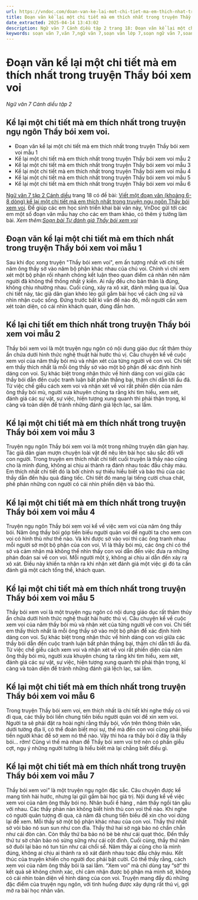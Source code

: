 ```yaml
---
url: https://vndoc.com/doan-van-ke-lai-mot-chi-tiet-ma-em-thich-nhat-trong-truyen-thay-boi-xem-voi-281206
title: Đoạn văn kể lại một chi tiết mà em thích nhất trong truyện Thầy bói xem voi - Ngữ văn 7 Cánh diều tập 2 - VnDoc.com
date_extracted: 2025-04-14 13:43:02
description: Ngữ văn 7 Cánh diều tập 2 trang 18: Đoạn văn kể lại một chi tiết mà em thích nhất trong truyện Thầy bói xem voi. Mời các bạn tham khảo dàn ý và các bài văn mẫu sau.
keywords: soạn văn 7,văn 7,ngữ văn 7,soạn văn lớp 7,soạn ngữ văn 7,soan van 7,văn lớp 7,ngữ văn lớp 7,giải văn 7,soạn văn 7 tập 2,soạn văn lớp 7 tập 2,ngu van 7,Soạn bài Tự đánh giá Thầy bói xem voi lớp 7,ngữ văn lớp 7 cánh diều,soạn văn 7 cánh diều,Thầy bói xem voi,ngữ văn 7 cánh diều,soạn văn 7 Thầy bói xem voi,văn 7 cánh diều,soan van 7 canh dieu,soạn bài Thầy bói xem voi lớp 7,chi tiết mà em thích nhất trong truyện Thầy bói xem voi
---
```


# Đoạn văn kể lại một chi tiết mà em thích nhất trong truyện Thầy bói xem voi
 _Ngữ văn 7 Cánh diều tập 2_
## Kể lại một chi tiết mà em thích nhất trong truyện ngụ ngôn Thầy bói xem voi.
  * Đoạn văn kể lại một chi tiết mà em thích nhất trong truyện Thầy bói xem voi mẫu 1
  * Kể lại một chi tiết mà em thích nhất trong truyện Thầy bói xem voi mẫu 2
  * Kể lại một chi tiết mà em thích nhất trong truyện Thầy bói xem voi mẫu 3
  * Kể lại một chi tiết mà em thích nhất trong truyện Thầy bói xem voi mẫu 4
  * Kể lại một chi tiết mà em thích nhất trong truyện Thầy bói xem voi mẫu 5
  * Kể lại một chi tiết mà em thích nhất trong truyện Thầy bói xem voi mẫu 6

[Ngữ văn 7 tập 2 Cánh diều](<https://vndoc.com/ngu-van-7-tap-2-cd>) trang 18 có đề bài: [Viết một đoạn văn \(khoảng 6-8 dòng\) kể lại một chi tiết mà em thích nhất trong truyện ngụ ngôn Thầy bói xem voi](<https://vndoc.com/doan-van-ke-lai-mot-chi-tiet-ma-em-thich-nhat-trong-truyen-thay-boi-xem-voi-281206>). Để giúp các em học sinh triển khai bài văn này, VnDoc gửi tới các em một số đoạn văn mẫu hay cho các em tham khảo, có thêm ý tưởng làm bài.
_Xem thêm:[Soạn bài Tự đánh giá Thầy bói xem voi](<https://vndoc.com/soan-bai-tu-danh-gia-thay-boi-xem-voi-280598>)_
## Đoạn văn kể lại một chi tiết mà em thích nhất trong truyện Thầy bói xem voi mẫu 1
Sau khi đọc xong truyện "Thầy bói xem voi", em ấn tượng nhất với chi tiết năm ông thầy sờ vào năm bộ phận khác nhau của chú voi. Chính vì chỉ xem xét một bộ phận rồi nhanh chóng kết luận theo quan điểm cá nhân nên năm người đã không thể thống nhất ý kiến. Ai nấy đều cho bản thân là đúng, không chịu nhường nhau. Cuối cùng, xảy ra xô xát, đánh mắng qua lại. Qua chi tiết này, tác giả dân gian khéo léo gửi gắm bài học về cách ứng xử và nhìn nhận cuộc sống. Đứng trước bất kì vấn đề nào đó, mỗi người cần xem xét toàn diện, có cái nhìn khách quan, đúng đắn hơn.
## Kể lại chi tiết em thích nhất trong truyện Thầy bói xem voi mẫu 2
Thầy bói xem voi là một truyện ngụ ngôn có nội dung giáo dục rất thâm thúy ẩn chứa dưới hình thức nghệ thuật hài hước thú vị. Câu chuyện kể về cuộc xem voi của năm thầy bói mù và nhận xét của từng người về con voi. Chi tiết em thấy thích nhất là mỗi ông thầy sờ vào một bộ phận để xác định hình dáng con voi. Sự khác biệt trong nhận thức về hình dáng con voi giữa các thầy bói dẫn đến cuộc tranh luận bất phân thắng bại, thậm chí dẫn tới ẩu đả. Từ việc chế giễu cách xem voi và nhận xét về voi rất phiến diện của năm ông thầy bói mù, người xưa khuyên chúng ta rằng khi tìm hiểu, xem xét, đánh giá các sự vật, sự việc, hiện tượng xung quanh thì phải thận trọng, kĩ càng và toàn diện để tránh những đánh giá lệch lạc, sai lầm.
## Kể lại một chi tiết mà em thích nhất trong truyện Thầy bói xem voi mẫu 3
Truyện ngụ ngôn Thầy bói xem voi là một trong những truyện dân gian hay. Tác giả dân gian mượn chuyện loài vật để nêu lên bài học sâu sắc đối với con người. Trong truyện em thích nhất chi tiết cuối truyện là thầy nào cũng cho là mình đúng, không ai chịu ai thành ra đánh nhau toác đầu chảy máu. Em thích nhất chi tiết đó là bởi chính sự thiếu hiểu biết và bảo thủ của các thầy dẫn đến hậu quả đáng tiếc. Chi tiết đó mang lại tiếng cười chua chát, phê phán những con người có cái nhìn phiến diện và bảo thủ.
## Kể lại một chi tiết mà em thích nhất trong truyện Thầy bói xem voi mẫu 4
Truyện ngụ ngôn Thầy bói xem voi kể về việc xem voi của năm ông thầy bói. Năm ông thầy bói góp tiền biếu người quản voi để người ta cho xem con voi có hình thù như thế nào. Và khi được sờ vào voi thì các ông tranh nhau mỗi người sờ một bộ phận của con voi. Vì là thầy bói mù, các ông chỉ có thể sờ và cảm nhận mà không thể nhìn thấy con voi dẫn đến việc đưa ra những phán đoán sai về con voi. Mỗi người một ý, không ai chịu ai dẫn đến xảy ra xô xát. Điều này khiến ta nhận ra khi nhận xét đánh giá một việc gì đó ta cần đánh giá một cách tổng thể, khách quan.
## Kể lại một chi tiết mà em thích nhất trong truyện Thầy bói xem voi mẫu 5
Thầy bói xem voi là một truyện ngụ ngôn có nội dung giáo dục rất thâm thúy ẩn chứa dưới hình thức nghệ thuật hài hước thú vị. Câu chuyện kể về cuộc xem voi của năm thầy bói mù và nhận xét của từng người về con voi. Chi tiết em thấy thích nhất là mỗi ông thầy sờ vào một bộ phận để xác định hình dáng con voi. Sự khác biệt trong nhận thức về hình dáng con voi giữa các thầy bói dẫn đến cuộc tranh luận bất phân thắng bại, thậm chí dẫn tới ẩu đả. Từ việc chế giễu cách xem voi và nhận xét về voi rất phiến diện của năm ông thầy bói mù, người xưa khuyên chúng ta rằng khi tìm hiểu, xem xét, đánh giá các sự vật, sự việc, hiện tượng xung quanh thì phải thận trọng, kĩ càng và toàn diện để tránh những đánh giá lệch lạc, sai lầm.
## Kể lại một chi tiết mà em thích nhất trong truyện Thầy bói xem voi mẫu 6
Trong truyện Thầy bói xem voi, em thích nhất là chi tiết khi nghe thấy có voi đi qua, các thầy bói liền chung tiền biếu người quản voi để xin xem voi. Người ta sẽ phải đặt ra hoài nghi rằng thầy bói, vốn trên thông thiên văn, dưới tường địa lí, có thể đoán biết mọi sự, thế mà đến con voi cũng phải biếu tiền người khác để sờ xem nó thế nào. Vậy thì hóa ra thầy bói ở đây là thầy bói... rởm\! Cũng vì thế mà nhan đề Thầy bói xem voi trở nên có phần giễu cợt, ngụ ý những người tưởng là hiểu biết mà lại chẳng biết điều gì.
## Kể lại một chi tiết mà em thích nhất trong truyện Thầy bói xem voi mẫu 7
Thầy bói xem voi” là một truyện ngụ ngôn đặc sắc. Câu chuyện được kể mang tính hài hước, nhưng lại gửi gắm bài học giá trị. Nội dung kể về việc xem voi của năm ông thầy bói nọ. Nhân buổi ế hàng , năm thầy ngồi tán gẫu với nhau. Các thầy phàn nàn không biết hình thù con voi thế nào. Khi nghe có người quản tượng đi qua, cả năm đã chung tiền biếu để xin cho voi dừng lại để xem. Mỗi thầy sờ một bộ phận khác nhau của con voi. Thầy thứ nhất sờ vòi bảo nó sun sun như con đỉa. Thầy thứ hai sờ ngà bảo nó chần chẫn như cái đòn càn. Còn thầy thứ ba bảo nó bè bè như cái quạt thóc. Đến thầy thứ tư sờ chân bảo nó sừng sững như cái cột đình. Cuối cùng, thầy thứ năm sờ đuôi lại bảo nó tun tủn như cái chổi sể. Năm thầy ai cũng cho là mình đúng, không ai chịu ai thành ra xô xát đánh nhau toác đầu chảy máu. Kết thúc của truyện khiến cho người đọc phải bật cười. Có thể thấy rằng, cách xem voi của năm ông thầy bói là sai lầm. “Xem voi” mà chỉ dùng tay “sờ” thì kết quả sẽ không chính xác, chỉ cảm nhận được bộ phận mà mình sờ, không có cái nhìn toàn diện về hình dáng của con voi. Truyện mang đầy đủ những đặc điểm của truyện ngụ ngôn, với tình huống được xây dựng rất thú vị, gợi mở ra bài học nhân văn.
